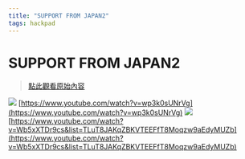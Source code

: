 ```yaml
---
title: "SUPPORT FROM JAPAN2"
tags: hackpad
---
```


# SUPPORT FROM JAPAN2

> [點此觀看原始內容](https://g0v.hackpad.tw/LtFfdclGMi7)

![](https://g0v.hackpad.tw/static/img/pixel.gif)
[https://www.youtube.com/watch?v=wp3k0sUNrVg](https://www.youtube.com/watch?v=wp3k0sUNrVg)
![](https://g0v.hackpad.tw/static/img/pixel.gif)
[https://www.youtube.com/watch?v=Wb5xXTDr9cs&list=TLuT8JAKqZBKVTEEFfT8Moqzw9aEdyMUZb](https://www.youtube.com/watch?v=Wb5xXTDr9cs&list=TLuT8JAKqZBKVTEEFfT8Moqzw9aEdyMUZb)



